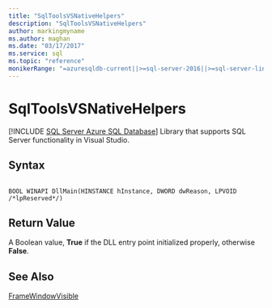 ```yaml
---
title: "SqlToolsVSNativeHelpers"
description: "SqlToolsVSNativeHelpers"
author: markingmyname
ms.author: maghan
ms.date: "03/17/2017"
ms.service: sql
ms.topic: "reference"
monikerRange: "=azuresqldb-current||>=sql-server-2016||>=sql-server-linux-2017||=azuresqldb-mi-current"
---
```

# SqlToolsVSNativeHelpers
[!INCLUDE [SQL Server Azure SQL Database](../includes/applies-to-version/sql-asdb.md)]
  Library that supports SQL Server functionality in Visual Studio.  
  
## Syntax  
  
```  
  
BOOL WINAPI DllMain(HINSTANCE hInstance, DWORD dwReason, LPVOID /*lpReserved*/)  
```  
  
## Return Value  
 A Boolean value, **True** if the DLL entry point initialized properly, otherwise **False**.  
  
## See Also  
 [FrameWindowVisible](../relational-databases/sqltoolsvsnativehelpers-framewindowvisible.md)  
  
  

